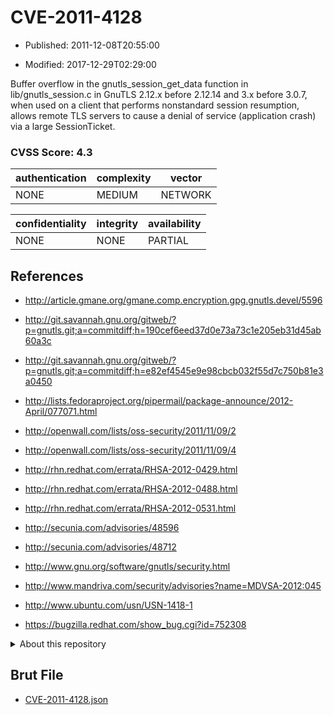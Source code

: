 # CVE-2011-4128

- Published: 2011-12-08T20:55:00

- Modified: 2017-12-29T02:29:00

Buffer overflow in the gnutls_session_get_data function in lib/gnutls_session.c in GnuTLS 2.12.x before 2.12.14 and 3.x before 3.0.7, when used on a client that performs nonstandard session resumption, allows remote TLS servers to cause a denial of service (application crash) via a large SessionTicket.

### CVSS Score: **4.3**

| authentication | complexity | vector |
| --- | --- | --- |
| NONE | MEDIUM | NETWORK |

| confidentiality | integrity | availability |
| --- | --- | --- |
| NONE | NONE | PARTIAL |

## References

* http://article.gmane.org/gmane.comp.encryption.gpg.gnutls.devel/5596

* http://git.savannah.gnu.org/gitweb/?p=gnutls.git;a=commitdiff;h=190cef6eed37d0e73a73c1e205eb31d45ab60a3c

* http://git.savannah.gnu.org/gitweb/?p=gnutls.git;a=commitdiff;h=e82ef4545e9e98cbcb032f55d7c750b81e3a0450

* http://lists.fedoraproject.org/pipermail/package-announce/2012-April/077071.html

* http://openwall.com/lists/oss-security/2011/11/09/2

* http://openwall.com/lists/oss-security/2011/11/09/4

* http://rhn.redhat.com/errata/RHSA-2012-0429.html

* http://rhn.redhat.com/errata/RHSA-2012-0488.html

* http://rhn.redhat.com/errata/RHSA-2012-0531.html

* http://secunia.com/advisories/48596

* http://secunia.com/advisories/48712

* http://www.gnu.org/software/gnutls/security.html

* http://www.mandriva.com/security/advisories?name=MDVSA-2012:045

* http://www.ubuntu.com/usn/USN-1418-1

* https://bugzilla.redhat.com/show_bug.cgi?id=752308

<details>
<summary>About this repository</summary> 

  This repository is part of the project [Live Hack CVE](https://github.com/Live-Hack-CVE). Main website can be found [www.live-hack.org](https://www.live-hack.org) 
  
  Made by [Sn0wAlice](https://github.com/Sn0wAlice) for the people that care about security and need to have a feed of the latest CVEs. Hope you enjoy it, don't forget to star the repo and follow me on [Twitter](https://twitter.com/Sn0wAlice) and [Github](https://github.com/Sn0wAlice). And that is my [personnal website](https://www.alice-snow.me/)

  - [Home Page](https://github.com/Live-Hack-CVE)
  - [Framework](https://github.com/Live-Hack-CVE/cve-framework)
  - [CVE database](https://github.com/Live-Hack-CVE/full_database)
  - [Changelog](https://github.com/Live-Hack-CVE/Changelog)
</details>

## Brut File

* [CVE-2011-4128.json](https://raw.githubusercontent.com/Live-Hack-CVE/full_database/main/cves/2011/CVE-2011-4128.json)


